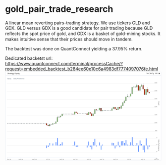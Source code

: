 # gold_pair_trade_research
A linear mean reverting pairs-trading strategy.
We use tickers GLD and GDX. GLD versus GDX is a good candidate for pair trading because GLD reﬂects the spot price of gold, and GDX is a basket of gold-mining stocks. It makes intuitive sense that their prices should move in tandem.

The backtest was done on QuantConnect yielding a 37.95% return.

Dedicated backetst url:
https://www.quantconnect.com/terminal/processCache/?request=embedded_backtest_b284ee60e10c6a4983df7774097076fe.html
![](backtest_ec.png)
